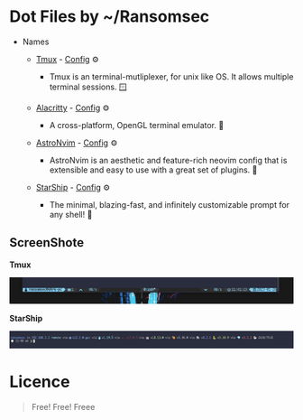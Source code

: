 # Dot Files by ~/Ransomsec

- Names
  - [Tmux](https://github.com/tmux/tmux) - [Config](https://github.com/ransomsec/Dot-File/tree/main/notNvimConfig/tmuxConf) ⚙️
    - Tmux is an terminal-mutliplexer, for unix like OS. It allows multiple terminal sessions. 🪟

  - [Alacritty](https://github.com/alacritty/alacritty) - [Config](https://github.com/ransomsec/Dot-File/blob/main/notNvimConfig/Alacritty/alacritty.yml) ⚙️
    - A cross-platform, OpenGL terminal emulator. 🐧

  - [AstroNvim](https://github.com/AstroNvim/AstroNvim) - [Config](https://github.com/ransomsec/Dot-File/blob/main/init.lua) ⚙️
    - AstroNvim is an aesthetic and feature-rich neovim config that is extensible and easy to use with a great set of plugins. 📐

  - [StarShip](https://github.com/starship/starship) - [Config](https://github.com/ransomsec/Dot-File/blob/main/notNvimConfig/starship/starship.toml) ⚙️
    - The minimal, blazing-fast, and infinitely customizable prompt for any shell! 🦀


## ScreenShote

**Tmux**

![Tmux](https://raw.githubusercontent.com/ransomsec/Dot-File/main/notNvimConfig/screenshots/tmux.jpg)

**StarShip**

![StarShip](https://raw.githubusercontent.com/ransomsec/Dot-File/main/notNvimConfig/screenshots/starship.jpg)



# Licence
> Free! Free! Freee
